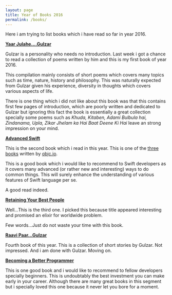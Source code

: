 ```yaml
---
layout: page
title: Year of Books 2016
permalink: /books/
---
```


Here i am trying to list books which i have read so far in year 2016.

[**Yaar Julahe....Gulzar**](http://www.amazon.in/Yaar-Julahe-Gulzar/dp/8181439740)

Gulzar is a personality who needs no introduction. Last week i got a chance to read a collection of poems written by him and this is my first book of year 2016.

This compilation mainly consists of short poems which covers many topics such as time, nature, history and philosophy. This was naturally expected from Gulzar given his experience, diversity in thoughts which covers various aspects of life.

There is one thing which i did not like about this book was that this contains first few pages of introduction, which are poorly written and dedicated to Gulzar but ignoring this fact the book is essentially a great collection specially some poems such as *Khuda, Kitaben, Adami Bulbula hai, Zindanama, Upla, Zikar Jhelam ka Hai Baat Deene Ki Hai* leave an strong impression on your mind.

[**Advanced Swift**](https://www.objc.io/books/advanced-swift/)

This is the second book which i read in this year. This is one of the [three books](https://www.objc.io/books/) written by [objc.io](https://www.objc.io/).

This is a good book which i would like to recommend to Swift developers as it covers many advanced (or rather new and interesting) ways to do common things. This will surely enhance the understanding of various features of Swift language per se.

A good read indeed.

[**Retaining Your Best People**](http://www.amazon.com/Retaining-Your-Best-People-Results/dp/1591399734)

Well...This is the third one. I picked this because title appeared interesting and promised an elixir for worldwide problem.

Few words...Just do not waste your time with this book.

[**Raavi Paar...Gulzar**](http://www.amazon.in/Raavi-Paar-Gulzar/dp/8171673899)

Fourth book of this year. This is a collection of short stories by Gulzar. Not impressed. And i am done with Gulzar. Moving on.

[**Becoming a Better Programmer**](http://www.amazon.in/Becoming-Better-Programmer-Pete-Goodliffe/dp/1491905530)

This is one good book and i would like to recommend to fellow developers specially beginners. This is undoubtably the best investment you can make early in your career. Although there are many great books in this segment but i specially loved this one because it never let you bore for a moment.
